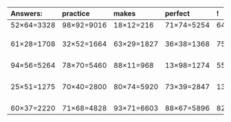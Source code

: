 | Answers: | practice | makes | perfect | ! |
| :--- | :--- | :--- | :--- | :--- |
| 52×64=3328 | 98×92=9016 | 18×12=216 | 71×74=5254 | 64×65=4160 | 
|   |   |   |   |   | 
|   |   |   |   |   | 
|   |   |   |   |   | 
| 61×28=1708 | 32×52=1664 | 63×29=1827 | 36×38=1368 | 75×16=1200 | 
|   |   |   |   |   | 
|   |   |   |   |   | 
|   |   |   |   |   | 
|   |   |   |   |   | 
| 94×56=5264 | 78×70=5460 | 88×11=968 | 13×98=1274 | 55×99=5445 | 
|   |   |   |   |   | 
|   |   |   |   |   | 
|   |   |   |   |   | 
|   |   |   |   |   | 
| 25×51=1275 | 70×40=2800 | 80×74=5920 | 73×39=2847 | 13×25=325 | 
|   |   |   |   |   | 
|   |   |   |   |   | 
|   |   |   |   |   | 
|   |   |   |   |   | 
| 60×37=2220 | 71×68=4828 | 93×71=6603 | 88×67=5896 | 82×22=1804 | 
